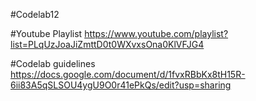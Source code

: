 #Codelab12

#Youtube Playlist 
https://www.youtube.com/playlist?list=PLqUzJoaJiZmttD0t0WXvxsOna0KlVFJG4


#Codelab guidelines
https://docs.google.com/document/d/1fvxRBbKx8tH15R-6ii83A5qSLSOU4ygU9O0r41ePkQs/edit?usp=sharing

